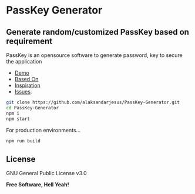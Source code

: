# PassKey Generator
## Generate random/customized PassKey based on requirement


PassKey is an opensource software to generate password, key to secure the application

- [Demo](https://passkeygenerator.web.app/)
- [Based On](https://www.npmjs.com/package/crypto-random-string)
- [Inspiration](https://passwordsgenerator.net)
- [Issues](https://github.com/alaksandarjesus/PassKey-Generator/issues).


```sh
git clone https://github.com/alaksandarjesus/PassKey-Generator.git
cd PassKey-Generator
npm i
npm start
```

For production environments...

```sh
npm run build
```

## License

GNU General Public License v3.0

**Free Software, Hell Yeah!**
